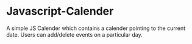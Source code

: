 # Javascript-Calender
A simple JS Calender which contains a calender pointing to the current date. Users can add/delete events on a particular day.
